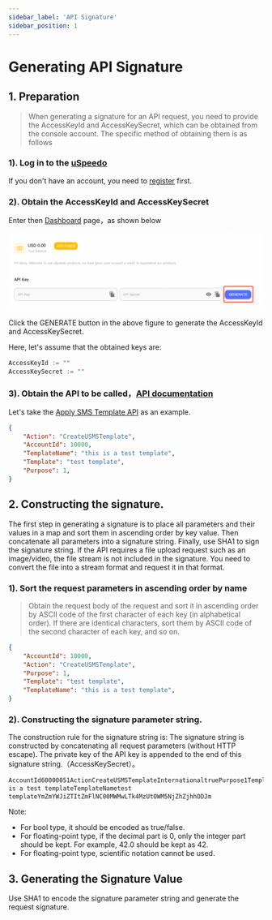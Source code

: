 ```yaml
---
sidebar_label: 'API Signature'
sidebar_position: 1
---
```


# Generating API Signature

## 1. Preparation

> When generating a signature for an API request, you need to provide the AccessKeyId and AccessKeySecret, which can be obtained from the console account. The specific method of obtaining them is as follows

### 1). Log in to the [uSpeedo](https://console.uspeedo.com)

If you don't have an account, you need to [register](https://console.uspeedo.com/signin) first.

### 2). Obtain the AccessKeyId and AccessKeySecret

Enter then [Dashboard](https://console.uspeedo.com) page，as shown below

![Key](/img/sdk/key.png)

Click the GENERATE button in the above figure to generate the AccessKeyId and AccessKeySecret.

Here, let's assume that the obtained keys are:

```js
AccessKeyId := ""
AccessKeySecret := ""
```

### 3). Obtain the API to be called，[API documentation](https://docs.uspeedo.com)

Let's take the [Apply SMS Template API](http://uspeedo.page.ucloudadmin.com/api-doc/USMS/%E6%8E%A7%E5%88%B6%E5%8F%B0API/CreateUSMSTemplate.html) as an example.

```json
{
    "Action": "CreateUSMSTemplate",
    "AccountId": 10000,
    "TemplateName": "this is a test template",
    "Template": "test template",
    "Purpose": 1,
}
```

## 2. Constructing the signature.

The first step in generating a signature is to place all parameters and their values in a map and sort them in ascending order by key value. Then concatenate all parameters into a signature string. Finally, use SHA1 to sign the signature string. If the API requires a file upload request such as an image/video, the file stream is not included in the signature. You need to convert the file into a stream format and request it in that format.

### 1). Sort the request parameters in ascending order by name

> Obtain the request body of the request and sort it in ascending order by ASCII code of the first character of each key (in alphabetical order). If there are identical characters, sort them by ASCII code of the second character of each key, and so on.

```json
{
    "AccountId": 10000,
    "Action": "CreateUSMSTemplate",
    "Purpose": 1,
    "Template": "test template",
    "TemplateName": "this is a test template",
}
```

### 2). Constructing the signature parameter string.

The construction rule for the signature string is: The signature string is constructed by concatenating all request parameters (without HTTP escape). The private key of the API key is appended to the end of this signature string.（AccessKeySecret）。

```
AccountId60000051ActionCreateUSMSTemplateInternationaltruePurpose1Templatethis is a test templateTemplateNametest templateYmZmYWJiZTItZmFlNC00MWMwLTk4MzUtOWM5NjZhZjhhODJm
```

Note:

- For bool type, it should be encoded as true/false.
- For floating-point type, if the decimal part is 0, only the integer part should be kept. For example, 42.0 should be kept as 42.
- For floating-point type, scientific notation cannot be used.

## 3. Generating the Signature Value

Use SHA1 to encode the signature parameter string and generate the request signature.